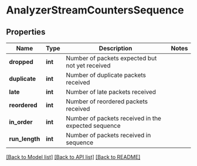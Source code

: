 # AnalyzerStreamCountersSequence

## Properties
Name | Type | Description | Notes
------------ | ------------- | ------------- | -------------
**dropped** | **int** | Number of packets expected but not yet received | 
**duplicate** | **int** | Number of duplicate packets received | 
**late** | **int** | Number of late packets received | 
**reordered** | **int** | Number of reordered packets received | 
**in_order** | **int** | Number of packets received in the expected sequence | 
**run_length** | **int** | Number of packets received in sequence | 

[[Back to Model list]](../README.md#documentation-for-models) [[Back to API list]](../README.md#documentation-for-api-endpoints) [[Back to README]](../README.md)


